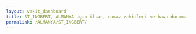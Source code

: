 ```yaml
---
layout: vakit_dashboard
title: ST_INGBERT, ALMANYA için iftar, namaz vakitleri ve hava durumu - ilçe/eyalet seç
permalink: /ALMANYA/ST_INGBERT/
---
```


<script type="text/javascript">
  var GLOBAL_COUNTRY = 'ALMANYA';
  var GLOBAL_CITY = 'ST_INGBERT';
  var GLOBAL_STATE = '';
  var lat = 72;
  var lon = 21;
</script>
